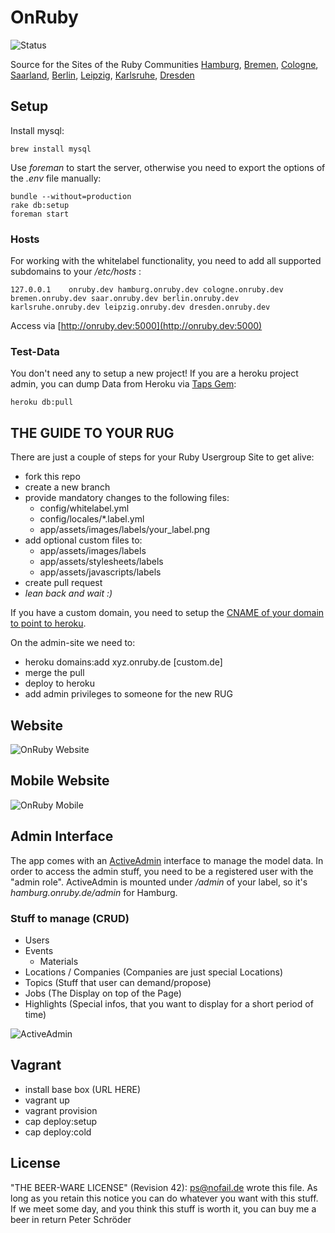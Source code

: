 # OnRuby
![Status](https://secure.travis-ci.org/phoet/on_ruby.png "Status")

Source for the Sites of the Ruby Communities [Hamburg](http://hamburg.onruby.de), [Bremen](http://bremen.onruby.de), [Cologne](http://cologne.onruby.de), [Saarland](http://saar.onruby.de), [Berlin](http://berlin.onruby.de), [Leipzig](http://leipzig.onruby.de), [Karlsruhe](http://karlsruhe.onruby.de), [Dresden](http://dresden.onruby.de)

## Setup

Install mysql:

    brew install mysql

Use *foreman* to start the server, otherwise you need to export the options of the *.env* file manually:

    bundle --without=production
    rake db:setup
    foreman start

### Hosts

For working with the whitelabel functionality, you need to add all supported subdomains to your */etc/hosts* :

    127.0.0.1    onruby.dev hamburg.onruby.dev cologne.onruby.dev bremen.onruby.dev saar.onruby.dev berlin.onruby.dev karlsruhe.onruby.dev leipzig.onruby.dev dresden.onruby.dev

Access via [http://onruby.dev:5000](http://onruby.dev:5000)

### Test-Data

You don't need any to setup a new project! If you are a heroku project admin, you can dump Data from Heroku via [Taps Gem](https://devcenter.heroku.com/articles/taps):

    heroku db:pull

## THE GUIDE TO YOUR RUG

There are just a couple of steps for your Ruby Usergroup Site to get alive:

- fork this repo
- create a new branch
- provide mandatory changes to the following files:
    - config/whitelabel.yml
    - config/locales/*.label.yml
    - app/assets/images/labels/your_label.png
- add optional custom files to:
    - app/assets/images/labels
    - app/assets/stylesheets/labels
    - app/assets/javascripts/labels
- create pull request
- *lean back and wait :)*

If you have a custom domain, you need to setup the [CNAME of your domain to point to heroku](https://devcenter.heroku.com/articles/custom-domains#dns_setup).

On the admin-site we need to:

- heroku domains:add xyz.onruby.de [custom.de]
- merge the pull
- deploy to heroku
- add admin privileges to someone for the new RUG

## Website

![OnRuby Website](http://f.cl.ly/items/3o0v3c2d1X3A0o3s0O11/Bildschirmfoto%202012-09-26%20um%2019.23.17.png)

## Mobile Website

![OnRuby Mobile](http://f.cl.ly/items/340F1y343N3H0S2k3c2F/iOS%20Simulator%20Bildschirmfoto%2026.09.2012%2019.26.49.png)

## Admin Interface

The app comes with an [ActiveAdmin](https://github.com/gregbell/active_admin) interface to manage the model data.
In order to access the admin stuff, you need to be a registered user with the "admin role".
ActiveAdmin is mounted under */admin* of your label, so it's *hamburg.onruby.de/admin* for Hamburg.

### Stuff to manage (CRUD)

- Users
- Events
    - Materials
- Locations / Companies (Companies are just special Locations)
- Topics (Stuff that user can demand/propose)
- Jobs (The Display on top of the Page)
- Highlights (Special infos, that you want to display for a short period of time)

![ActiveAdmin](http://f.cl.ly/items/2w3P211I0a032u2x1k3k/Bildschirmfoto%202012-07-23%20um%2023.09.59.png)

## Vagrant

- install base box (URL HERE)
- vagrant up
- vagrant provision
- cap deploy:setup
- cap deploy:cold

## License

"THE BEER-WARE LICENSE" (Revision 42):
[ps@nofail.de](mailto:ps@nofail.de) wrote this file. As long as you retain this notice you
can do whatever you want with this stuff. If we meet some day, and you think
this stuff is worth it, you can buy me a beer in return Peter Schröder
